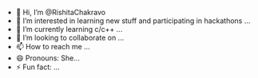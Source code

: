 - 👋 Hi, I’m @RishitaChakravo
- 👀 I’m interested in learning new stuff and participating in hackathons ...
- 🌱 I’m currently learning c/c++ ...
- 💞️ I’m looking to collaborate on ...
- 📫 How to reach me ...
- 😄 Pronouns: She...
- ⚡ Fun fact: ...

<!---
RishitaChakravo/RishitaChakravo is a ✨ special ✨ repository because its `README.md` (this file) appears on your GitHub profile.
You can click the Preview link to take a look at your changes.
--->
